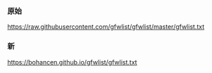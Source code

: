 ### 原始
  https://raw.githubusercontent.com/gfwlist/gfwlist/master/gfwlist.txt
### 新
  https://bohancen.github.io/gfwlist/gfwlist.txt
